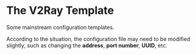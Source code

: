 # The V2Ray Template

Some mainstream configuration templates. 

According to the situation, the configuration file may need to be modified slightly, such as changing the **address**, **port number**, **UUID**, etc.
